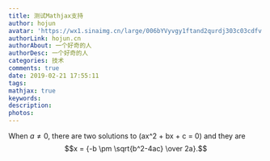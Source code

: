 ```yaml
---
title: 测试Mathjax支持
author: hojun
avatar: 'https://wx1.sinaimg.cn/large/006bYVyvgy1ftand2qurdj303c03cdfv.jpg'
authorLink: hojun.cn
authorAbout: 一个好奇的人
authorDesc: 一个好奇的人
categories: 技术
comments: true
date: 2019-02-21 17:55:11
tags:
mathjax: true
keywords:
description:
photos:
---
```

When $a \ne 0$, there are two solutions to \(ax^2 + bx + c = 0\) and they are
$$x = {-b \pm \sqrt{b^2-4ac} \over 2a}.$$
